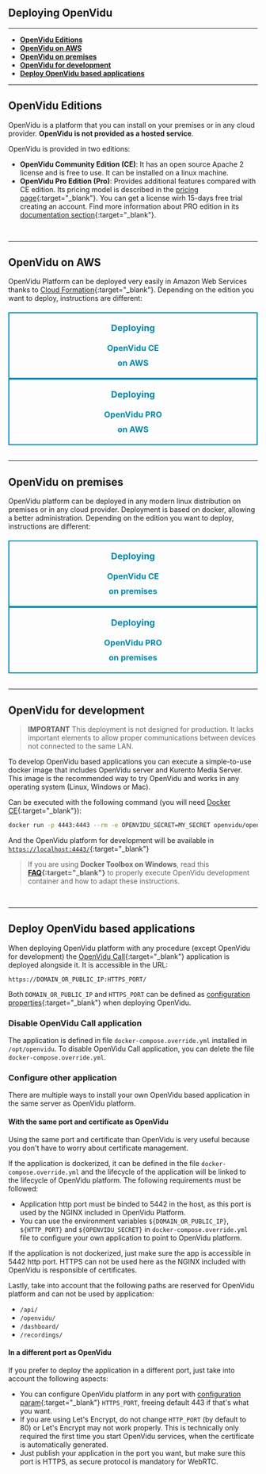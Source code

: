 <h2 id="section-title">Deploying OpenVidu</h2>
<hr>

- **[OpenVidu Editions](#openvidu-editions)**
- **[OpenVidu on AWS](#openvidu-on-aws)**
- **[OpenVidu on premises](#openvidu-on-premises)**
- **[OpenVidu for development](#openvidu-for-development)**
- **[Deploy OpenVidu based applications](#deploy-openvidu-based-applications)**

---

## OpenVidu Editions

OpenVidu is a platform that you can install on your premises or in any cloud provider. **OpenVidu is not provided as a hosted service**.

OpenVidu is provided in two editions:

- **OpenVidu Community Edition (CE)**: It has an open source Apache 2 license and is free to use. It can be installed on a linux machine. 
- **OpenVidu Pro Edition (Pro)**: Provides additional features compared with CE edition. Its pricing model is described in the [pricing page](https://openvidu.io/pricing){:target="_blank"}. You can get a license wirh 15-days free trial creating an account. Find more information about PRO edition in its [documentation section](/openvidu-pro/){:target="_blank"}.

<br>

---

## OpenVidu on AWS

OpenVidu Platform can be deployed very easily in Amazon Web Services thanks to [Cloud Formation](https://aws.amazon.com/cloudformation/){:target="_blank"}. Depending on the edition you want to deploy, instructions are different:

<div class="row" style="margin-top: 20px">
  <div class="col-md-1"></div>
  <div class="col-md-5 col-sm-6 team-member">
      <div class="effect effects wow fadeInUp">
          <div class="img">
              <div class="img-responsive img-tutorials" alt="" style="text-align: center; border: 2px solid #0088aa; padding: 15px"><h3 style="border-top: none; margin: 0; color: #0088aa; line-height: 30px"><div style="font-size: 18px; margin-bottom: 10px">Deploying</div>OpenVidu CE<br>on AWS</h3></div>
              <a href="deployment/deploying-aws" class="cbp-singlePage"><div class="overlay"></div></a>
          </div>
      </div>
  </div>
  <div class="col-md-5 col-sm-6 team-member">
      <div class="effect effects wow fadeInUp">
          <div class="img">
              <div class="img-responsive img-tutorials" alt="" style="text-align: center; border: 2px solid #0088aa; padding: 15px"><h3 style="border-top: none; margin: 0; color: #0088aa; line-height: 30px"><div style="font-size: 18px; margin-bottom: 10px">Deploying</div>OpenVidu PRO<br>on AWS</h3></div>
              <a href="openvidu-pro/deployment/aws" class="cbp-singlePage"><div class="overlay"></div></a>
          </div>
      </div>
  </div>
  <div class="col-md-1"></div>
</div>

<br>

---

## OpenVidu on premises

OpenVidu platform can be deployed in any modern linux distribution on premises or in any cloud provider. Deployment is based on docker, allowing a better administration. Depending on the edition you want to deploy, instructions are different:

<div class="row" style="margin-top: 20px">
  <div class="col-md-1"></div>
  <div class="col-md-5 col-sm-6 team-member">
      <div class="effect effects wow fadeInUp">
          <div class="img">
              <div class="img-responsive img-tutorials" alt="" style="text-align: center; border: 2px solid #0088aa; padding: 15px"><h3 style="border-top: none; margin: 0; color: #0088aa; line-height: 30px"><div style="font-size: 18px; margin-bottom: 10px">Deploying</div>OpenVidu CE<br>on premises</h3></div>
              <a href="deployment/deploying-on-premises" class="cbp-singlePage"><div class="overlay"></div></a>
          </div>
      </div>
  </div>
  <div class="col-md-5 col-sm-6 team-member">
      <div class="effect effects wow fadeInUp">
          <div class="img">
              <div class="img-responsive img-tutorials" alt="" style="text-align: center; border: 2px solid #0088aa; padding: 15px"><h3 style="border-top: none; margin: 0; color: #0088aa; line-height: 30px"><div style="font-size: 18px; margin-bottom: 10px">Deploying</div>OpenVidu PRO<br>on premises</h3></div>
              <a href="openvidu-pro/deployment/on-premises" class="cbp-singlePage"><div class="overlay"></div></a>
          </div>
      </div>
  </div>
  <div class="col-md-1"></div>
</div>

<br>

---

## OpenVidu for development

> **IMPORTANT** This deployment is not designed for production. It lacks important elements to allow proper communications between devices not connected to the same LAN.

To develop OpenVidu based applications you can execute a simple-to-use docker image that includes OpenVidu server and Kurento Media Server. This image is the recommended way to try OpenVidu and works in any operating system (Linux, Windows or Mac).

Can be executed with the following command (you will need [Docker CE](https://store.docker.com/search?type=edition&offering=community){:target="_blank"}):

```bash
docker run -p 4443:4443 --rm -e OPENVIDU_SECRET=MY_SECRET openvidu/openvidu-server-kms:2.13.0
```

And the OpenVidu platform for development will be available in [`https://localhost:4443/`](https://localhost:4443/){:target="_blank"}

> If you are using **Docker Toolbox on Windows**, read this **[FAQ](troubleshooting/#3-i-am-using-windows-to-run-the-tutorials-develop-my-app-anything-i-should-know){:target="_blank"}** to properly execute OpenVidu development container and how to adapt these instructions.

<br>

---

## Deploy OpenVidu based applications

When deploying OpenVidu platform with any procedure (except OpenVidu for development) the [OpenVidu Call](https://openvidu.io/openvidu-call/){:target="_blank"} application is deployed alongside it. It is accessible in the URL:

```console
https://DOMAIN_OR_PUBLIC_IP:HTTPS_PORT/
```

Both `DOMAIN_OR_PUBLIC_IP` and `HTTPS_PORT` can be defined as [configuration properties](reference-docs/openvidu-config/){:target="_blank"} when deploying OpenVidu.

### Disable OpenVidu Call application

The application is defined in file `docker-compose.override.yml` installed in `/opt/openvidu`. To disable OpenVidu Call application, you can delete the file `docker-compose.override.yml`.

### Configure other application

There are multiple ways to install your own OpenVidu based application in the same server as OpenVidu platform. 

#### With the same port and certificate as OpenVidu

Using the same port and certificate than OpenVidu is very useful because you don't have to worry about certificate management. 

If the application is dockerized, it can be defined in the file `docker-compose.override.yml` and the lifecycle of the application will be linked to the lifecycle of OpenVidu platform. The following requirements must be followed:
- Application http port must be binded to 5442 in the host, as this port is used by the NGINX included in OpenVidu Platform.
- You can use the environment variables `${DOMAIN_OR_PUBLIC_IP}`, `${HTTP_PORT}` and `${OPENVIDU_SECRET}` in `docker-compose.override.yml` file to configure your own application to point to OpenVidu platform.

If the application is not dockerized, just make sure the app is accessible in 5442 http port. HTTPS can not be used here as the NGINX included with OpenVidu is responsible of certificates.

Lastly, take into account that the following paths are reserved for OpenVidu platform and can not be used by application:

- `/api/`
- `/openvidu/`
- `/dashboard/`
- `/recordings/`

#### In a different port as OpenVidu

If you prefer to deploy the application in a different port, just take into account the following aspects:

- You can configure OpenVidu platform in any port with [configuration param](reference-docs/openvidu-config/){:target="_blank"} `HTTPS_PORT`, freeing default 443 if that's what you want.
- If you are using Let's Encrypt, do not change `HTTP_PORT` (by default to 80) or Let's Encrypt may not work properly. This is technically only required the first time you start OpenVidu services, when the certificate is automatically generated.
- Just publish your application in the port you want, but make sure this port is HTTPS, as secure protocol is mandatory for WebRTC.